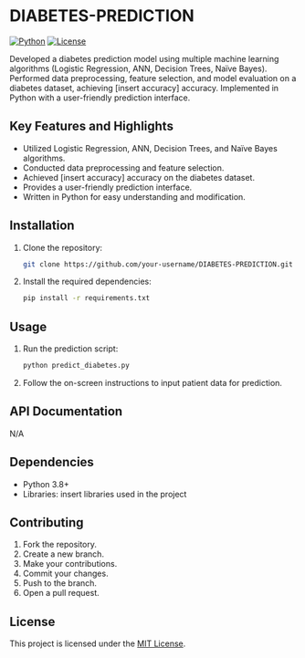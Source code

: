 # DIABETES-PREDICTION

[![Python](https://img.shields.io/badge/Python-3.8%2B-blue)](https://www.python.org/)
[![License](https://img.shields.io/badge/License-MIT-green)](https://opensource.org/licenses/MIT)

Developed a diabetes prediction model using multiple machine learning algorithms (Logistic Regression, ANN, Decision Trees, Naïve Bayes). Performed data preprocessing, feature selection, and model evaluation on a diabetes dataset, achieving [insert accuracy] accuracy. Implemented in Python with a user-friendly prediction interface.

## Key Features and Highlights

- Utilized Logistic Regression, ANN, Decision Trees, and Naïve Bayes algorithms.
- Conducted data preprocessing and feature selection.
- Achieved [insert accuracy] accuracy on the diabetes dataset.
- Provides a user-friendly prediction interface.
- Written in Python for easy understanding and modification.

## Installation

1. Clone the repository:
    ```bash
    git clone https://github.com/your-username/DIABETES-PREDICTION.git
    ```

2. Install the required dependencies:
    ```bash
    pip install -r requirements.txt
    ```

## Usage

1. Run the prediction script:
    ```bash
    python predict_diabetes.py
    ```

2. Follow the on-screen instructions to input patient data for prediction.

## API Documentation

N/A

## Dependencies

- Python 3.8+
- Libraries: insert libraries used in the project

## Contributing

1. Fork the repository.
2. Create a new branch.
3. Make your contributions.
4. Commit your changes.
5. Push to the branch.
6. Open a pull request.

## License

This project is licensed under the [MIT License](https://opensource.org/licenses/MIT).

